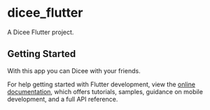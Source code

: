 # dicee_flutter

A Dicee Flutter project.

## Getting Started

With this app you can Dicee with your friends.

For help getting started with Flutter development, view the
[online documentation](https://docs.flutter.dev/), which offers tutorials,
samples, guidance on mobile development, and a full API reference.

